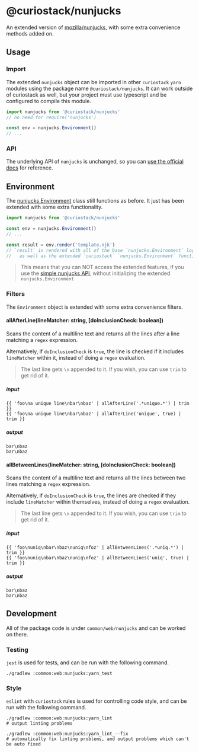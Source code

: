 # @curiostack/nunjucks

An extended version of [mozilla/nunjucks](https://github.com/mozilla/nunjucks),
with some extra convenience methods added on.

## Usage

### Import

The extended `nunjucks` object can be imported in other `curiostack` `yarn` modules
using the package name `@curiostack/nunjucks`. It can work outside of curiostack as well,
but your project must use typescript and be configured to compile this module.

```typescript
import nunjucks from '@curiostack/nunjucks'
// no need for require('nunjucks')

const env = nunjucks.Environment()
// ...
```

### API

The underlying API of `nunjucks` is unchanged, so you can
[use the official docs](https://mozilla.github.io/nunjucks/getting-started.html) for reference.

## Environment

The [nunjucks Environment](https://mozilla.github.io/nunjucks/api.html#environment)
class still functions as before. It just has been extended with some extra functionality.

```typescript
import nunjucks from '@curiostack/nunjucks'

const env = nunjucks.Environment()
// ...

const result = env.render('template.njk')
// `result` is rendered with all of the base `nunjucks.Environment` logic
//   as well as the extended `curiostack` `nunjucks.Environment` functionality
```

> This means that you can NOT access the extended features, if you use the
> [simple nunjucks API](https://mozilla.github.io/nunjucks/api.html#simple-api),
> without initializing the extended `nunjucks.Environment`

### Filters

The `Environment` object is extended with some extra convenience filters.

#### allAfterLine(lineMatcher: string, [doInclusionCheck: boolean])

Scans the content of a multiline text and returns all the lines after a line
matching a `regex` expression.

Alternatively, if `doInclusionCheck` is `true`, the line is checked if it
includes `lineMatcher` within it, instead of doing a `regex` evaluation.

> The last line gets `\n` appended to it.
> If you wish, you can use `trim` to get rid of it.

##### input

```
{{ 'foo\na unique line\nbar\nbaz' | allAfterLine('.*unique.*') | trim }}
{{ 'foo\na unique line\nbar\nbaz' | allAfterLine('unique', true) | trim }}
```

##### output

```
bar\nbaz
bar\nbaz
```

#### allBetweenLines(lineMatcher: string, [doInclusionCheck: boolean])

Scans the content of a multiline text and returns all the lines between two lines
matching a `regex` expression.

Alternatively, if `doInclusionCheck` is `true`, the lines are checked if they
include `lineMatcher` within themselves, instead of doing a `regex` evaluation.

> The last line gets `\n` appended to it.
> If you wish, you can use `trim` to get rid of it.

##### input

```
{{ 'foo\nuniq\nbar\nbaz\nuniq\nfoz' | allBetweenLines('.*uniq.*') | trim }}
{{ 'foo\nuniq\nbar\nbaz\nuniq\nfoz' | allBetweenLines('uniq', true) | trim }}
```

##### output

```
bar\nbaz
bar\nbaz
```

## Development

All of the package code is under `common/web/nunjucks` and can be worked on there.

### Testing

`jest` is used for tests, and can be run with the following command.

```shell
./gradlew :common:web:nunjucks:yarn_test
```

### Style

`eslint` with `curiostack` rules is used for controlling code style, and can be run
with the following command.

```shell
./gradlew :common:web:nunjucks:yarn_lint
# output linting problems

./gradlew :common:web:nunjucks:yarn_lint_--fix
# automatically fix linting problems, and output problems which can't be auto fixed
```
